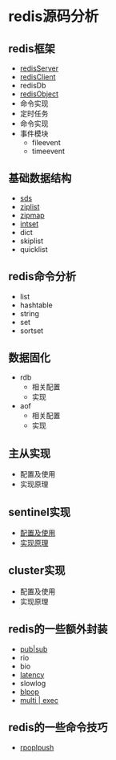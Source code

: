 
# redis源码分析
## redis框架

* [redisServer](./framework/rediserver.md)
* [redisClient](./framework/redisClient.md)
* redisDb
* [redisObject](./datastruct/redisobject.md)
* 命令实现
* 定时任务
* 命令实现
* 事件模块
	* fileevent
	* timeevent

## 基础数据结构

* [sds](./datastruct/sds.md)
* [ziplist](./datastruct/ziplist.md)
* [zipmap](./datastruct/zipmap.md)
* [intset](./datastruct/intset.md)
* dict
* skiplist
* quicklist

## redis命令分析

* list
* hashtable
* string
* set
* sortset

## 数据固化

* rdb
	* 相关配置
	* 实现
* aof
	* 相关配置
	* 实现
	
## 主从实现

* 配置及使用
* 实现原理

## sentinel实现

* [配置及使用](./sentinel/sentineluse.md)
* [实现原理](./sentinel/sentinel.md)

## cluster实现

* 配置及使用
* 实现原理

## redis的一些额外封装

* [pub|sub](./otherwork/pubsub.md)
* rio
* bio
* [latency](./otherwork/latency.md)
* slowlog
* [blpop](./otherwork/blpop.md)
* [multi | exec](./otherwork/multi.md)

## redis的一些命令技巧

* [rpoplpush](./skills/rpoplpush.md)
